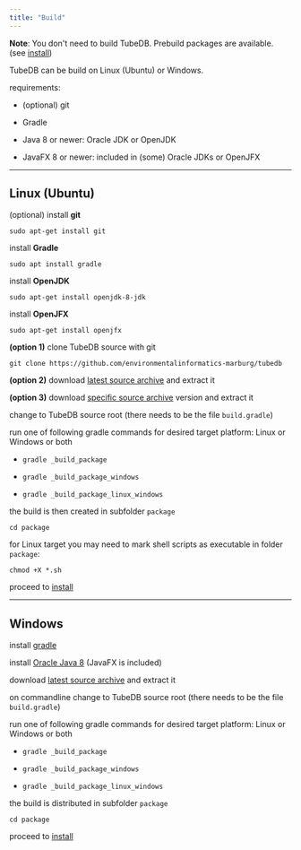```yaml
---
title: "Build"
---
```


**Note**: You don't need to build TubeDB. Prebuild packages are available. (see [install](../install))

TubeDB can be build on Linux (Ubuntu) or Windows. 

requirements:

- (optional) git

- Gradle

- Java 8 or newer: Oracle JDK or OpenJDK

- JavaFX 8 or newer: included in (some) Oracle JDKs or OpenJFX

---
## Linux (Ubuntu)


(optional) install **git**

`sudo apt-get install git`

install **Gradle**

`sudo apt install gradle`

install **OpenJDK**

`sudo apt-get install openjdk-8-jdk`

install **OpenJFX**

`sudo apt-get install openjfx`

**(option 1)** clone TubeDB source with git

`git clone https://github.com/environmentalinformatics-marburg/tubedb`

**(option 2)** download [latest source archive](https://github.com/environmentalinformatics-marburg/tubedb/archive/master.zip) and extract it

**(option 3)** download [specific source archive](https://github.com/environmentalinformatics-marburg/tubedb/releases) version  and extract it

change to TubeDB source root (there needs to be the file `build.gradle`)

run one of following gradle commands for desired target platform: Linux or Windows or both

- `gradle _build_package`

- `gradle _build_package_windows`

- `gradle _build_package_linux_windows`

the build is then created in subfolder `package`

`cd package`

for Linux target you may need to mark shell scripts as executable in folder `package`:

`chmod +X *.sh`

proceed to [install](../install)

---
## Windows


install [gradle](https://gradle.org/install/)

install [Oracle Java 8](http://www.oracle.com/technetwork/java/javase/downloads/jdk8-downloads-2133151.html) (JavaFX is included)

download [latest source archive](https://github.com/environmentalinformatics-marburg/tubedb/archive/master.zip) and extract it

on commandline change to TubeDB source root (there needs to be the file `build.gradle`)

run one of following gradle commands for desired target platform: Linux or Windows or both

- `gradle _build_package`

- `gradle _build_package_windows`

- `gradle _build_package_linux_windows`

the build is distributed in subfolder `package`

`cd package`

proceed to [install](../install)
